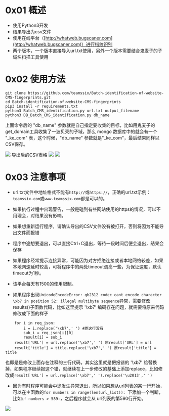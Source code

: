 # 0x01 概述
* 使用Python3开发
* 结果导出为csv文件
* 使用在线平台（[http://whatweb.bugscaner.com](http://whatweb.bugscaner.com)）进行指纹识别
* 两个版本，一个版本直接导入url.txt使用，另外一个版本需要结合鬼麦子的子域名扫描工具使用

# 0x02 使用方法
```
git clone https://github.com/teamssix/Batch-identification-of-website-CMS-fingerprints.git
cd Batch-identification-of-website-CMS-fingerprints
pip3 install -r requirements.txt
python3 Batch_CMS_identification.py url.txt output_filename
python3 DB_Batch_CMS_identification.py db_name
```

上面命令后的 "db_name" 参数就是自己指定要收集的目标，比如用鬼麦子的get_domain工具收集了一波贝壳的子域，那么 mongo 数据库中的就会有一个 "_ke_com" 表，这个时候，"db_name" 参数就是"_ke_com"，最后结果同样以CSV保存。


![](https://teamssix.oss-cn-hangzhou.aliyuncs.com/cmsshibie1.png)
导出后的CSV表格
![](https://teamssix.oss-cn-hangzhou.aliyuncs.com/Batch_CMS_identification2.png)
![](https://teamssix.oss-cn-hangzhou.aliyuncs.com/Batch_CMS_identification3.png)

# 0x03 注意事项
* url.txt文件中地址格式不能有```http://```或```https://```，正确的url.txt示例：```teamssix.com```或```www.teamssix.com```都是可以的。

* 如果执行过程中出现警告，一般是碰到有些网站使用的https的情况，可以不用理会，对结果没有影响。

* 如果想重新运行程序，请确认导出的CSV文件没有被打开，否则将因为不能导出文件而报错

* 程序中途想要退出，可以直接Ctrl+C退出，等待一段时间后便会退出，结果会保存

* 如果程序经常提示连接异常，可能因为对方拒绝连接或者本地网络较差，如果本地网速延时较高，可将程序中的两处timeout调高一些，为保证速度，默认timeout为1秒。

* 该平台每天有1500的使用限制。

* 如果程序出现```UnicodeEncodeError: gb2312 codec cant encode character \xb7 in position 52: illegal multibyte sequence```异常，需要修改results()子函数代码，比如这里提示 '\xb7' 编码存在问题，就需要将原来代码修改成下面的样子
```
	for i in req_json:
		i = i.replace('\xb7',' ') #原这行没有
		sub_i = req_json[i][0]
		result[i] = sub_i
	result['URL'] = url.replace('\xb7',' ') 原result['URL'] = url
	result['title'] = title.replace('\xb7',' ') 原result['title'] = title
```
也即是是修改上面存在注释的三行代码，其实这里就是把报错的 '\xb7' 给替换掉，如果程序继续报这个错，就继续在上一步修改的基础上添加replace，比如修改成```result['URL'] = url.replace('\xb7',' ').replace('\u2013',' ')```

* 因为有时程序可能会中途发生异常退出，所以如果想从url列表的某一行开始，可以在主函数的```for numbers in range(len(url_list)): ```下添加一个判断，比如```if numbers > 589:```，之后程序就会从 url列表的第590行开始。

![](https://teamssix.oss-cn-hangzhou.aliyuncs.com/TeamsSix_Subscription_Logo2.png)
